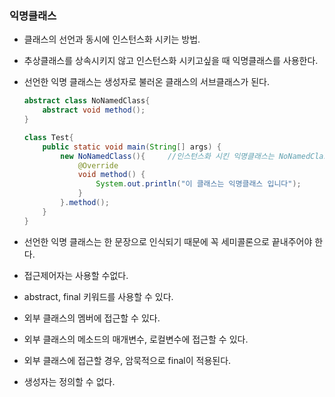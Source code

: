 ### 익명클래스
- 클래스의 선언과 동시에 인스턴스화 시키는 방법.
- 추상클래스를 상속시키지 않고 인스턴스화 시키고싶을 때 익명클래스를 사용한다.
- 선언한 익명 클래스는 생성자로 불러온 클래스의 서브클래스가 된다.

	```java
	abstract class NoNamedClass{
		abstract void method();
	}

	class Test{
		public static void main(String[] args) {
			new NoNamedClass(){     //인스턴스화 시킨 익명클래스는 NoNamedClass의 서브클래스 취급을 받는다
				@Override
				void method() {
					System.out.println("이 클래스는 익명클래스 입니다");
				}
			}.method();
		}
	}
	```

- 선언한 익명 클래스는 한 문장으로 인식되기 때문에 꼭 세미콜론으로 끝내주어야 한다. 
- 접근제어자는 사용할 수없다.
- abstract, final 키워드를 사용할 수 있다. 
- 외부 클래스의 멤버에 접근할 수 있다. 
- 외부 클래스의 메소드의 매개변수, 로컬변수에 접근할 수 있다. 
- 외부 클래스에 접근할 경우, 암묵적으로 final이 적용된다. 
- 생성자는 정의할 수 없다. 
